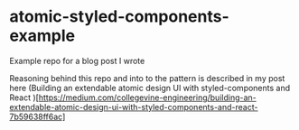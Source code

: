 # atomic-styled-components-example
Example repo for a blog post I wrote

Reasoning behind this repo and into to the pattern is described in my post here (Building an extendable atomic design UI with styled-components and React
)[https://medium.com/collegevine-engineering/building-an-extendable-atomic-design-ui-with-styled-components-and-react-7b59638ff6ac]
